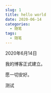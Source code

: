 ```yaml
---
slug: 1
title: hello world
date: 2020-06-14
categories:
  - 随笔
tags:
  - 随笔
---
```


2020年6月14日

我的博客正式建立。

愿一切安好。

测试